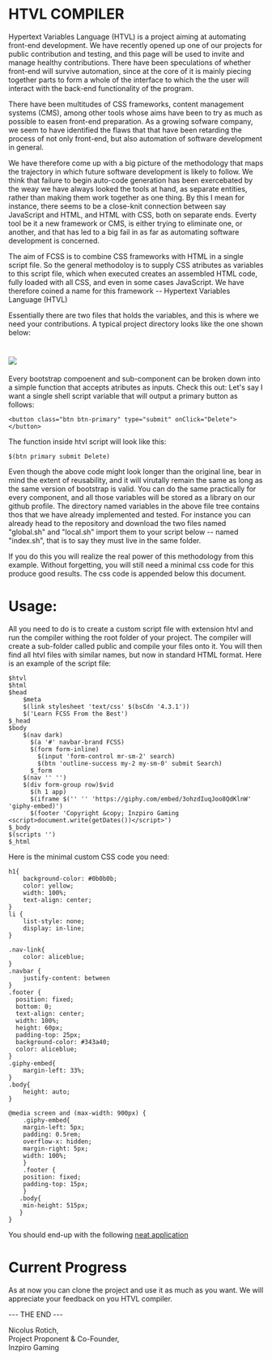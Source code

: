 # HTVL COMPILER 
Hypertext Variables Language (HTVL) is a project aiming at automating front-end development. We have recently opened up one of our projects for public  contribution and testing, and this page will be used to invite and manage healthy contributions. There have been speculations of whether  front-end will survive automation, since at the core of it is mainly piecing together parts to form a whole of the interface  to which the the user will interact with the back-end functionality of the program.

There have been multitudes of CSS frameworks, content management systems (CMS), among other tools whose aims have been to try  as much as possible to easen front-end preparation. As a growing sofware company, we seem to have identified the flaws that  that have been retarding the process of not only front-end, but also automation of software development in general. 

We have therefore come up with a big picture of the methodology that maps the trajectory in which future software development is likely to follow. We think that failure to begin auto-code generation has been exercebated by the weay we have always looked the tools at hand, as separate entities, rather than making them work together as one thing. By this I mean for instance, there seems to be a close-knit connection between say JavaScript and HTML, and HTML with CSS, both on separate ends. Everty tool be it a new framework or CMS, is either trying to eliminate one, or another, and that has led to a big fail in as far as automating software development is concerned.

The aim of FCSS is to combine CSS frameworks with HTML in a single script file. So the general methodoloy is to supply CSS atributes as variables to this script file, which when executed creates an assembled HTML code, fully loaded with all CSS, and even in some cases JavaScript. We have therefore coined a name for this framework -- Hypertext Variables Language (HTVL)

Essentially there are two files that holds the variables, and this is where we need your contributions. A typical project directory looks like the one shown below:
# ![](https://i.imgur.com/EjHj9t3.png)

Every bootstrap compoenent and sub-component can be broken down into a simple function that accepts atributes as inputs. 
Check this out: Let's say I want a single shell script variable that will output a primary button as follows:

```
<button class="btn btn-primary" type="submit" onClick="Delete"></button>
```

The function inside htvl script will look like this:

```
$(btn primary submit Delete)
```
Even though the above code might look longer than the original line, bear in mind the extent of reusability, and it will virutally remain the same as long as the same version of bootstrap is valid. You can do the same practically for every component, and all those variables will be stored as a library on our github profile. The directory named variables in the above file tree contains thos that we have already implemented and tested. For instance you can already head to the repository and download the two files named "global.sh" and "local.sh" import them to your script below -- named "index.sh", that is to say they must live in the same folder. 

If you do this you will realize the real power of this methodology from this example. Without forgetting, you will still need a minimal css code for this produce good results. The css code is appended below this document.
# Usage:
All you need to do is to create a custom script file with extension htvl and run the compiler withing the root folder of your project. The compiler will create a sub-folder called public and compile your files onto it. You will then find all htvl files with similar names, but now in standard HTML format. Here is an example of the script file:

```
$htvl
$html
$head
    $meta
    $(link stylesheet 'text/css' $(bsCdn '4.3.1'))
    $('Learn FCSS From the Best')
$_head
$body
    $(nav dark)
      $(a '#' navbar-brand FCSS)
      $(form form-inline)
        $(input 'form-control mr-sm-2' search)
        $(btn 'outline-success my-2 my-sm-0' submit Search)
      $_form
    $(nav '' '')
    $(div form-group row)$vid
      $(h 1 app)
      $(iframe $('' '' 'https://giphy.com/embed/3ohzdIuqJoo8QdKlnW' 'giphy-embed)') 
      $(footer 'Copyright &copy; Inzpiro Gaming <script>document.write(getDates())</script>')
$_body
$(scripts '')
$_html

```
Here is the minimal custom CSS code you need:

```
h1{
    background-color: #0b0b0b;
    color: yellow;
    width: 100%;
    text-align: center;
}
li {
    list-style: none;
    display: in-line;
}

.nav-link{
    color: aliceblue;
}
.navbar {
    justify-content: between
}
.footer {
  position: fixed;
  bottom: 0;
  text-align: center;
  width: 100%;
  height: 60px;
  padding-top: 25px;
  background-color: #343a40;
  color: aliceblue;
}
.giphy-embed{
    margin-left: 33%;
}
.body{
    height: auto;
}

@media screen and (max-width: 900px) {
    .giphy-embed{
    margin-left: 5px;
    padding: 0.5rem;
    overflow-x: hidden;
    margin-right: 5px;
    width: 100%;
    }
    .footer {
    position: fixed;
    padding-top: 15px;
    }
   .body{
    min-height: 515px;
   }
}
```

You should end-up with the following [neat application](http://fcss.surge.sh/) 

# Current Progress  
As at now you can clone the project and use it as much as you want. We will appreciate your feedback on you HTVL compiler.  

--- THE END ---


Nicolus Rotich,  
Project Proponent & Co-Founder,  
Inzpiro Gaming  

